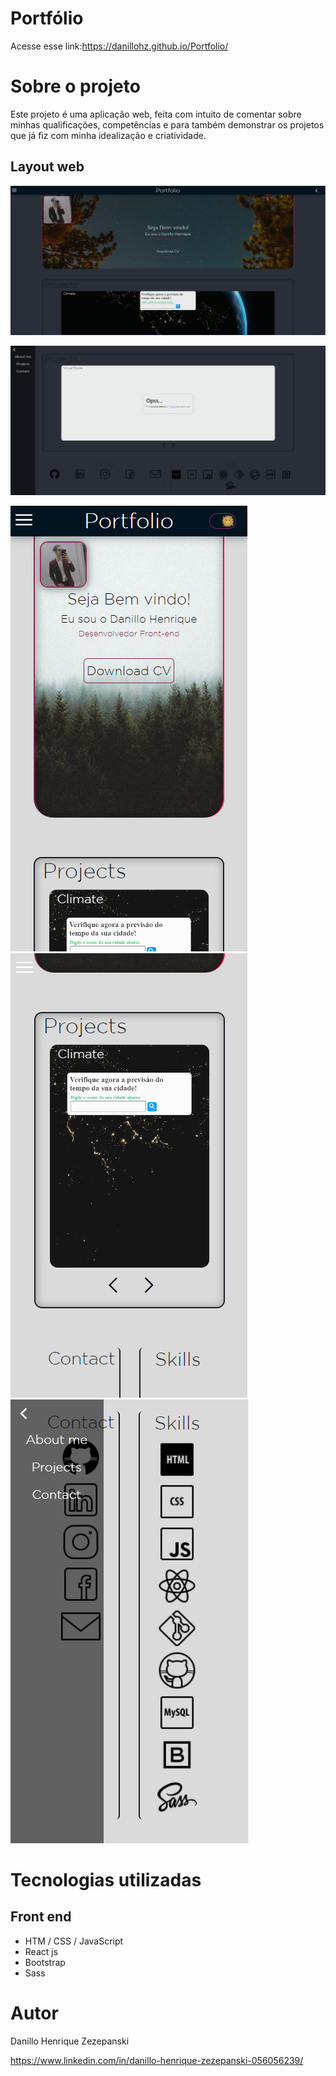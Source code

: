 # Portfólio 
Acesse esse link:https://danillohz.github.io/Portfolio/

# Sobre o projeto 
Este projeto é uma aplicação web, feita com intuito de comentar sobre minhas qualificações, competências e para também demonstrar os projetos que já fiz com minha idealização e criatividade. 

## Layout web

![Web 1](https://github.com/Danillohz/Assets/blob/main/Imagens/Portif%C3%B3lio/Portf%C3%B3lio-Img-PCWEB1.PNG)

![Web 2](https://github.com/Danillohz/Assets/blob/main/Imagens/Portif%C3%B3lio/Portf%C3%B3lio-Img-PCWEB2.PNG)

![Web 3](https://github.com/Danillohz/Assets/blob/main/Imagens/Portif%C3%B3lio/Portf%C3%B3lio-Img-MobileWEB1.PNG) 
![Web 4](https://github.com/Danillohz/Assets/blob/main/Imagens/Portif%C3%B3lio/Portf%C3%B3lio-Img-MobileWEB2.PNG)
![Web 5](https://github.com/Danillohz/Assets/blob/main/Imagens/Portif%C3%B3lio/Portf%C3%B3lio-Img-MobileWEB3.PNG)


# Tecnologias utilizadas
## Front end
- HTM / CSS / JavaScript 
- React js
- Bootstrap
- Sass

# Autor

Danillo Henrique Zezepanski

https://www.linkedin.com/in/danillo-henrique-zezepanski-056056239/
